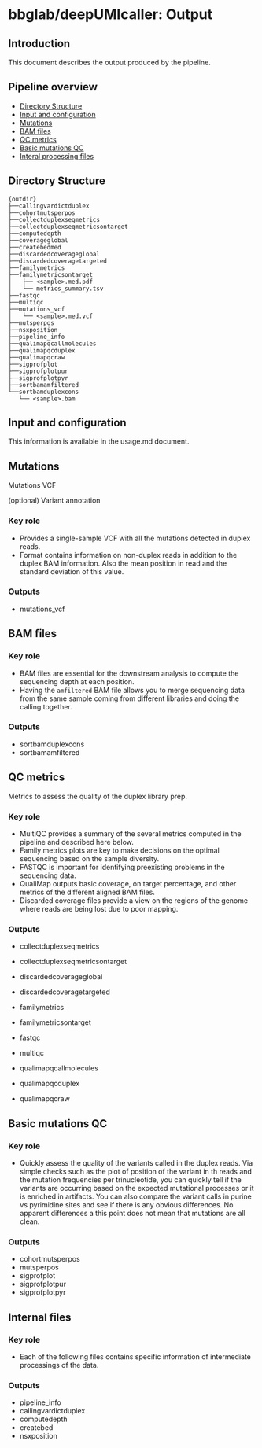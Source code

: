 # bbglab/deepUMIcaller: Output

## Introduction

This document describes the output produced by the pipeline.

## Pipeline overview

- [Directory Structure](#directory-structure)
- [Input and configuration](#input-and-configuration)
- [Mutations](#mutations)
- [BAM files](#bam-files)
- [QC metrics](#qc-metrics)
- [Basic mutations QC](#basic-mutations-qc)
- [Interal processing files](#internal-files)

## Directory Structure

```{console}
{outdir}
├──callingvardictduplex
├──cohortmutsperpos
├──collectduplexseqmetrics
├──collectduplexseqmetricsontarget
├──computedepth
├──coverageglobal
├──createbedmed
├──discardedcoverageglobal
├──discardedcoveragetargeted
├──familymetrics
├──familymetricsontarget
│   ├── <sample>.med.pdf
│   └── metrics_summary.tsv
├──fastqc
├──multiqc
├──mutations_vcf
│   └── <sample>.med.vcf
├──mutsperpos
├──nsxposition
├──pipeline_info
├──qualimapqcallmolecules
├──qualimapqcduplex
├──qualimapqcraw
├──sigprofplot
├──sigprofplotpur
├──sigprofplotpyr
├──sortbamamfiltered
└──sortbamduplexcons
   └── <sample>.bam
```

## Input and configuration

This information is available in the usage.md document.

## Mutations

Mutations VCF

(optional) Variant annotation

### Key role

- Provides a single-sample VCF with all the mutations detected in duplex reads.
- Format contains information on non-duplex reads in addition to the duplex BAM information. Also the mean position in read and the standard deviation of this value.

### Outputs

- mutations_vcf

## BAM files

### Key role

- BAM files are essential for the downstream analysis to compute the sequencing depth at each position.
- Having the `amfiltered` BAM file allows you to merge sequencing data from the same sample coming from different libraries and doing the calling together.

### Outputs

- sortbamduplexcons
- sortbamamfiltered

## QC metrics

Metrics to assess the quality of the duplex library prep.

### Key role

- MultiQC provides a summary of the several metrics computed in the pipeline and described here below.
- Family metrics plots are key to make decisions on the optimal sequencing based on the sample diversity.
- FASTQC is important for identifying preexisting problems in the sequencing data.
- QualiMap outputs basic coverage, on target percentage, and other metrics of the different aligned BAM files.
- Discarded coverage files provide a view on the regions of the genome where reads are being lost due to poor mapping.

### Outputs

- collectduplexseqmetrics
- collectduplexseqmetricsontarget

- discardedcoverageglobal
- discardedcoveragetargeted

- familymetrics
- familymetricsontarget
- fastqc

- multiqc

- qualimapqcallmolecules
- qualimapqcduplex
- qualimapqcraw

## Basic mutations QC

### Key role

- Quickly assess the quality of the variants called in the duplex reads. Via simple checks such as the plot of position of the variant in th reads and the mutation frequencies per trinucleotide, you can quickly tell if the variants are occurring based on the expected mutational processes or it is enriched in artifacts. You can also compare the variant calls in purine vs pyrimidine sites and see if there is any obvious differences. No apparent differences a this point does not mean that mutations are all clean.

### Outputs

- cohortmutsperpos
- mutsperpos
- sigprofplot
- sigprofplotpur
- sigprofplotpyr

## Internal files

### Key role

- Each of the following files contains specific information of intermediate processings of the data.

### Outputs

- pipeline_info
- callingvardictduplex
- computedepth
- createbed
- nsxposition
